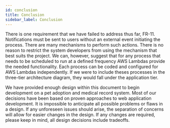 ```yaml
---
id: conclusion
title: Conclusion
sidebar_label: Conclusion
---
```


There is one requirement that we have failed to address thus far, FR-11. Notifications must be sent to users without an external event initiating the process. There are many mechanisms to perform such actions. There is no reason to restrict the system developers from using the mechanism that best suits the project. We can, however, suggest that for any process that needs to be scheduled to run at a defined frequency AWS Lambdas provide the needed functionality. Each process can be coded and configured for AWS Lambdas independently. If we were to include theses processes in the three-tier architecture diagram, they would fall under the application tier.

We have provided enough design within this document to begin development on a pet adoption and medical record system. Most of our decisions have been based on proven approaches to web application development. It is impossible to anticipate all possible problems or flaws in a design. If any unforeseen issues should arise, the separation of concerns will allow for easier changes in the design. If any changes are required, please keep in mind, all design decisions include tradeoffs.
